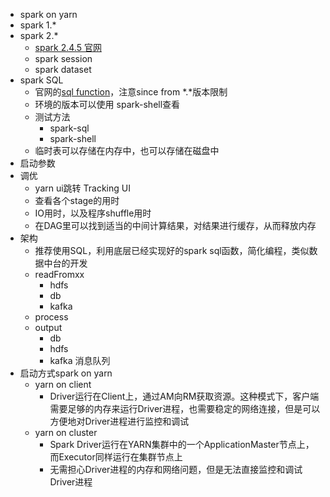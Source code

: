 - spark on yarn 
- spark 1.*
- spark 2.*
	- [spark 2.4.5 官网](https://spark.apache.org/docs/2.4.5/index.html)
	- spark session
	- spark dataset
- spark SQL
	- 官网的[sql function](https://spark.apache.org/docs/2.4.5/api/sql/index.html)，注意since from *.*版本限制
	- 环境的版本可以使用 spark-shell查看
	- 测试方法
		- spark-sql
		- spark-shell
	- 临时表可以存储在内存中，也可以存储在磁盘中
- 启动参数
- 调优
	- yarn ui跳转 Tracking UI
	- 查看各个stage的用时
	- IO用时，以及程序shuffle用时
	- 在DAG里可以找到适当的中间计算结果，对结果进行缓存，从而释放内存
- 架构
	- 推荐使用SQL，利用底层已经实现好的spark sql函数，简化编程，类似数据中台的开发
	- readFromxx
		- hdfs
		- db
		- kafka
	- process
	- output
		- db
		- hdfs
		- kafka 消息队列
- 启动方式spark on yarn 
	- yarn on client 
		- Driver运行在Client上，通过AM向RM获取资源。这种模式下，客户端需要足够的内存来运行Driver进程，也需要稳定的网络连接，但是可以方便地对Driver进程进行监控和调试
	- yarn on cluster
		- 	Spark Driver运行在YARN集群中的一个ApplicationMaster节点上，而Executor同样运行在集群节点上
		- 	无需担心Driver进程的内存和网络问题，但是无法直接监控和调试Driver进程
